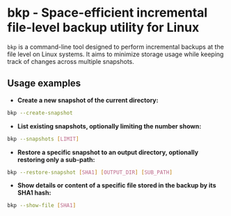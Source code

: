 # bkp - Space-efficient incremental file-level backup utility for Linux

`bkp` is a command-line tool designed to perform incremental backups at the file level on Linux systems. It aims to minimize storage usage while keeping track of changes across multiple snapshots.

## Usage examples

- **Create a new snapshot of the current directory:**
```bash
bkp --create-snapshot
```

- **List existing snapshots, optionally limiting the number shown:**
```bash
bkp --snapshots [LIMIT]
```

- **Restore a specific snapshot to an output directory, optionally restoring only a sub-path:**
```bash
bkp --restore-snapshot [SHA1] [OUTPUT_DIR] [SUB_PATH]
```

- **Show details or content of a specific file stored in the backup by its SHA1 hash:**
```bash
bkp --show-file [SHA1]
```
